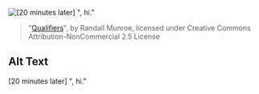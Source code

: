 ![\[20 minutes later\] ", hi."](https://imgs.xkcd.com/comics/qualifiers.png)
> "[Qualifiers](https://xkcd.com/2158/)", by Randall Munroe, licensed under Creative Commons Attribution-NonCommercial 2.5 License

## Alt Text
\[20 minutes later\] ", hi."
